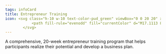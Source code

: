 ```yaml
---
tags: infoCard
title: Entrepreneur Training
icon: <svg class="h-10 w-10 text-color-pud_green" viewBox="0 0 20 20" xmlns="http://www.w3.org/2000/svg">
            <path fill-rule="evenodd" fill="currentColor" d="M17.1113 8.24977H11.8863V10.6562C11.8863 12.3622 10.776 13.7502 9.41127 13.7502C8.04658 13.7502 6.93627 12.3622 6.93627 10.6562V5.43078L4.70534 7.1067C4.0419 7.60088 3.63628 8.49901 3.63628 9.46159V11.4942L0.886286 13.4795C0.360349 13.8577 0.178162 14.6999 0.484099 15.3574L3.23409 21.3134C3.53659 21.9708 4.21034 22.1943 4.73628 21.8161L8.29065 19.2507H12.9863C14.1997 19.2507 15.1863 18.0174 15.1863 16.5005H15.7363C16.3447 16.5005 16.8363 15.886 16.8363 15.1253V12.3751H17.1113C17.5684 12.3751 17.9363 11.9153 17.9363 11.3438V9.2811C17.9363 8.70957 17.5684 8.24977 17.1113 8.24977ZM22.1884 6.6426L19.4384 0.686629C19.1359 0.0291511 18.4622 -0.194305 17.9363 0.183852L14.3819 2.7493H10.8688C10.4563 2.7493 10.0541 2.89541 9.70346 3.16613L8.5519 4.06426C8.22877 4.3135 8.03627 4.75611 8.03627 5.22881V10.6562C8.03627 11.6059 8.65158 12.3751 9.41127 12.3751C10.171 12.3751 10.7863 11.6059 10.7863 10.6562V6.87465H17.1113C18.1734 6.87465 19.0363 7.95326 19.0363 9.2811V10.5058L21.7862 8.52049C22.3122 8.13804 22.4909 7.30008 22.1884 6.6426Z"/>
        </svg>
---
```


A comprehensive, 20-week entrepreneur training program that helps participants realize their potential and develop a business plan.

